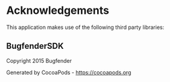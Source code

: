 # Acknowledgements
This application makes use of the following third party libraries:

## BugfenderSDK

Copyright 2015 Bugfender

Generated by CocoaPods - https://cocoapods.org
